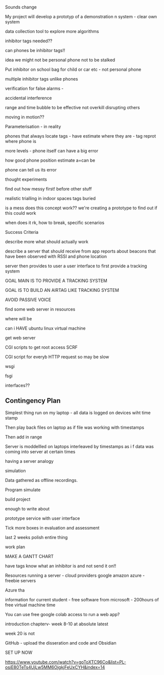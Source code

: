 
Sounds change 

My project will develop a prototyp of a demonstration n system - clear own system

data collection tool to explore more algorithms

inhibitor tags needed??


can phones be inhibitor tags!!

idea we might not be personal phone not to be stalked

Put inhibitor on school bag for child or car etc - not personal phone


multiple inhibitor tags unlike phones


verification for false alarms - 

accidental interference

range and time bubble to be effective not overkill disrupting others

moving in motion??

Parameterisation - in reality 

phones that always locate tags - have estimate where they are - tag reprot where phone is


more levels - phone itself can have a big error

how good phone position estimate a=can be 

phone can tell us its error

thought experiments

find out how messy first!
before other stuff


realistic trialling in indoor spaces
tags buried

is a mess
does this concept work?? we're creating a prototype to find out if this could work

when does it rk, how to break, specific scenarios

Success Criteria

describe more what should actually work

describe a server that should receive from app reports about beacons that have been observed with RSSI and phone location

server then provides to user a user interface to first provide a tracking system


GOAL MAIN IS TO PROVIDE A TRACKING SYSTEM


GOAL IS TO BUILD AN AIRTAG LIKE TRACKING SYSTEM

AVOID PASSIVE VOICE

find some web server in resources

where will be 

can i HAVE ubuntu linux virtual machine


get web server

CGI scripts to get root access
SCRF 

CGI script for everyb HTTP request so may be slow

wsgi

fsgi

interfaces??



## Contingency Plan

Simplest thing run on my laptop - all data is logged on devices wiht time stamp

Then play back files on laptop as if file was working with timestamps

Then add in range

Server is moddellled on laptops interleaved by timestamps as i f data was coming into server at certain times


having a server analogy

simulation

Data gathered as offline recordings.

Program simulate  


build project

enough to write about

prototype service with user interface

Tick more boxes in evaluation and assessment

last 2 weeks polish entire thing


work plan 

MAKE A GANTT CHART

have tags know what an inhibitor is and not send it on!!


Resources running a server - cloud providers google amazon azure - freebie servers

Azure tha

information for current student - free software from microsoft - 200hours of free virtual machine time

You can use free google colab access to run a web app?

introduction chapterv- week 8-10 at absolute latest

week 20 is not 

GitHub  - upload the disseration and code and Obsidian

SET UP NOW


https://www.youtube.com/watch?v=goToXTC96Co&list=PL-osiE80TeTs4UjLw5MM6OjgkjFeUxCYH&index=14